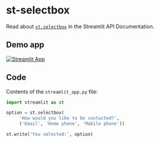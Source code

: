 # st-selectbox

Read about [`st.selectbox`](https://docs.streamlit.io/library/api-reference/widgets/st.selectbox) in the Streamlit API Documentation.

## Demo app
[![Streamlit App](https://static.streamlit.io/badges/streamlit_badge_black_white.svg)](https://share.streamlit.io/dataprofessor/st-selectbox/)

## Code
Contents of the `streamlit_app.py` file:
```python
import streamlit as st

option = st.selectbox(
     'How would you like to be contacted?',
     ('Email', 'Home phone', 'Mobile phone'))

st.write('You selected:', option)
```
